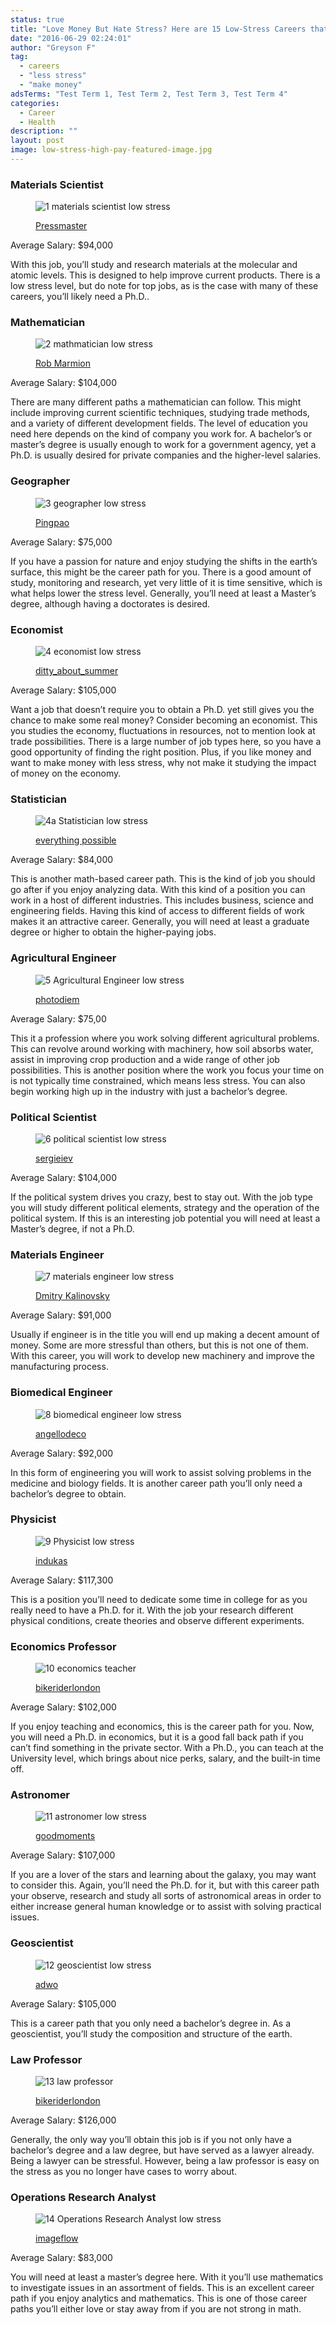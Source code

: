 ```yaml
---
status: true
title: "Love Money But Hate Stress? Here are 15 Low-Stress Careers that Pay Over 70k"
date: "2016-06-29 02:24:01"
author: "Greyson F"
tag:
  - careers
  - "less stress"
  - "make money"
adsTerms: "Test Term 1, Test Term 2, Test Term 3, Test Term 4"
categories:
  - Career
  - Health
description: ""
layout: post
image: low-stress-high-pay-featured-image.jpg
---
```


### Materials Scientist

<figure aria-describedby="caption-attachment-3704" class="wp-caption alignnone" id="attachment_3704" style="width: 700px">

![1 materials scientist low stress](/posts/1-materials-scientist.jpg)<figcaption class="wp-caption-text" id="caption-attachment-3704">[Pressmaster](https://www.shutterstock.com/pic-404537242/stock-photo-laboratory-studies.html)</figcaption></figure>

Average Salary: $94,000

With this job, you’ll study and research materials at the molecular and atomic levels. This is designed to help improve current products. There is a low stress level, but do note for top jobs, as is the case with many of these careers, you’ll likely need a Ph.D..

### Mathematician

<figure aria-describedby="caption-attachment-3705" class="wp-caption alignnone" id="attachment_3705" style="width: 700px">

![2 mathmatician low stress](/posts/2-mathmatician.jpg)<figcaption class="wp-caption-text" id="caption-attachment-3705">[Rob Marmion](https://www.shutterstock.com/pic-101698588/stock-photo-math-teacher-doing-a-math-problem-with-black-marker.html)</figcaption></figure>

Average Salary: $104,000

There are many different paths a mathematician can follow. This might include improving current scientific techniques, studying trade methods, and a variety of different development fields. The level of education you need here depends on the kind of company you work for. A bachelor’s or master’s degree is usually enough to work for a government agency, yet a Ph.D. is usually desired for private companies and the higher-level salaries.

### Geographer

<figure aria-describedby="caption-attachment-3706" class="wp-caption alignnone" id="attachment_3706" style="width: 700px">

![3 geographer low stress](/posts/3-geographer.jpg)<figcaption class="wp-caption-text" id="caption-attachment-3706">[Pingpao](https://www.shutterstock.com/pic-286820741/stock-photo-travel-concept-with-several-pushpins-on-map-color-filter-effect.html)</figcaption></figure>

Average Salary: $75,000

If you have a passion for nature and enjoy studying the shifts in the earth’s surface, this might be the career path for you. There is a good amount of study, monitoring and research, yet very little of it is time sensitive, which is what helps lower the stress level. Generally, you’ll need at least a Master’s degree, although having a doctorates is desired.

### Economist

<figure aria-describedby="caption-attachment-3707" class="wp-caption alignnone" id="attachment_3707" style="width: 700px">

![4 economist low stress](/posts/4-economist.jpg)<figcaption class="wp-caption-text" id="caption-attachment-3707">[ditty_about_summer](https://www.shutterstock.com/pic-395977438/stock-photo-teamwork-business-meeting-team-working-on-financial-plan.html)</figcaption></figure>

Average Salary: $105,000

Want a job that doesn’t require you to obtain a Ph.D. yet still gives you the chance to make some real money? Consider becoming an economist. This you studies the economy, fluctuations in resources, not to mention look at trade possibilities. There is a large number of job types here, so you have a good opportunity of finding the right position. Plus, if you like money and want to make money with less stress, why not make it studying the impact of money on the economy.

### Statistician

<figure aria-describedby="caption-attachment-3708" class="wp-caption alignnone" id="attachment_3708" style="width: 700px">

![4a Statistician low stress](/posts/4a-Statistician-low-stress.jpg)<figcaption class="wp-caption-text" id="caption-attachment-3708">[everything possible](https://www.shutterstock.com/pic-387235312/stock-photo-businessman-working-with-digital-tablet-computer-and-smart-phone-and-laptop-computer-with-digital.html)</figcaption></figure>

Average Salary: $84,000

This is another math-based career path. This is the kind of job you should go after if you enjoy analyzing data. With this kind of a position you can work in a host of different industries. This includes business, science and engineering fields. Having this kind of access to different fields of work makes it an attractive career. Generally, you will need at least a graduate degree or higher to obtain the higher-paying jobs.

### Agricultural Engineer

<figure aria-describedby="caption-attachment-3709" class="wp-caption alignnone" id="attachment_3709" style="width: 700px">

![5 Agricultural Engineer low stress](/posts/5-Agricultural-Engineer-low-stress.jpg)<figcaption class="wp-caption-text" id="caption-attachment-3709">[photodiem](https://www.shutterstock.com/pic-258345155/stock-photo-junior-agricultural-scientists-researching-plants-and-diseases-in-a-greenhouse-with-cucumbers.html)</figcaption></figure>

Average Salary: $75,00

This it a profession where you work solving different agricultural problems. This can revolve around working with machinery, how soil absorbs water, assist in improving crop production and a wide range of other job possibilities. This is another position where the work you focus your time on is not typically time constrained, which means less stress. You can also begin working high up in the industry with just a bachelor’s degree.

### Political Scientist

<figure aria-describedby="caption-attachment-3710" class="wp-caption alignnone" id="attachment_3710" style="width: 700px">

![6 political scientist low stress](/posts/6-political-scientist-low-stress.jpg)<figcaption class="wp-caption-text" id="caption-attachment-3710">[sergieiev](https://www.shutterstock.com/pic-86659492/stock-photo-magnifying-glass-is-on-the-news-text.html)</figcaption></figure>

Average Salary: $104,000

If the political system drives you crazy, best to stay out. With the job type you will study different political elements, strategy and the operation of the political system. If this is an interesting job potential you will need at least a Master’s degree, if not a Ph.D.

### Materials Engineer

<figure aria-describedby="caption-attachment-3711" class="wp-caption alignnone" id="attachment_3711" style="width: 700px">

![7 materials engineer low stress](/posts/7-materials-engineer.jpg)<figcaption class="wp-caption-text" id="caption-attachment-3711">[Dmitry Kalinovsky](https://www.shutterstock.com/pic-344426855/stock-photo-pharmaceutical-scientific-female-researcher-in-protective-uniform-working-with-dissolution-tester.html)</figcaption></figure>

Average Salary: $91,000

Usually if engineer is in the title you will end up making a decent amount of money. Some are more stressful than others, but this is not one of them. With this career, you will work to develop new machinery and improve the manufacturing process.

### Biomedical Engineer

<figure aria-describedby="caption-attachment-3712" class="wp-caption alignnone" id="attachment_3712" style="width: 700px">

![8 biomedical engineer low stress](/posts/8-biomedical-engineer-low-stress.jpg)<figcaption class="wp-caption-text" id="caption-attachment-3712">[angellodeco](https://www.shutterstock.com/pic-435001489/stock-photo-researcher-working-in-a-biotechnology-lab-biochemical-engineer-working-with-microplate-in-a.html)</figcaption></figure>

Average Salary: $92,000

In this form of engineering you will work to assist solving problems in the medicine and biology fields. It is another career path you’ll only need a bachelor’s degree to obtain.

### Physicist

<figure aria-describedby="caption-attachment-3713" class="wp-caption alignnone" id="attachment_3713" style="width: 700px">

![9 Physicist low stress](/posts/9-Physicist-low-stress.jpg)<figcaption class="wp-caption-text" id="caption-attachment-3713">[indukas](https://www.shutterstock.com/pic-227434291/stock-photo-scientists-working-with-laser-deposition-chamber.html)</figcaption></figure>

Average Salary: $117,300

This is a position you’ll need to dedicate some time in college for as you really need to have a Ph.D. for it. With the job your research different physical conditions, create theories and observe different experiments.

### Economics Professor

<figure aria-describedby="caption-attachment-3714" class="wp-caption alignnone" id="attachment_3714" style="width: 700px">

![10 economics teacher](/posts/10-economics-teacher.jpg)<figcaption class="wp-caption-text" id="caption-attachment-3714">[bikeriderlondon](https://www.shutterstock.com/pic-150215990/stock-photo-professor-pointing-at-college-student-with-hands-raised-in-classroom.html)</figcaption></figure>

Average Salary: $102,000

If you enjoy teaching and economics, this is the career path for you. Now, you will need a Ph.D. in economics, but it is a good fall back path if you can’t find something in the private sector. With a Ph.D., you can teach at the University level, which brings about nice perks, salary, and the built-in time off.

### Astronomer

<figure aria-describedby="caption-attachment-3715" class="wp-caption alignnone" id="attachment_3715" style="width: 700px">

![11 astronomer low stress](/posts/11-astronomer-low-stress.jpg)<figcaption class="wp-caption-text" id="caption-attachment-3715">[goodmoments](https://www.shutterstock.com/pic-410926780/stock-photo-young-smiling-woman-looking-skyward-through-astronomical-telescope-beautiful-girl-looking-through.html)

</figcaption></figure>

Average Salary: $107,000

If you are a lover of the stars and learning about the galaxy, you may want to consider this. Again, you’ll need the Ph.D. for it, but with this career path your observe, research and study all sorts of astronomical areas in order to either increase general human knowledge or to assist with solving practical issues.

### Geoscientist

<figure aria-describedby="caption-attachment-3716" class="wp-caption alignnone" id="attachment_3716" style="width: 700px">

![12 geoscientist low stress](/posts/12-geoscientist-low-stress.jpg)<figcaption class="wp-caption-text" id="caption-attachment-3716">[adwo](https://www.shutterstock.com/pic-369361106/stock-photo-geologist-examining-a-banded-iron-formation-pilbara-australia.html)</figcaption></figure>

Average Salary: $105,000

This is a career path that you only need a bachelor’s degree in. As a geoscientist, you’ll study the composition and structure of the earth.

### Law Professor

<figure aria-describedby="caption-attachment-3717" class="wp-caption alignnone" id="attachment_3717" style="width: 700px">

![13 law professor](/posts/13-law-professor.jpg)<figcaption class="wp-caption-text" id="caption-attachment-3717">[bikeriderlondon](https://www.shutterstock.com/pic-120907177/stock-photo-mature-teacher-explaining-lesson-in-classroom.html)</figcaption></figure>

Average Salary: $126,000

Generally, the only way you’ll obtain this job is if you not only have a bachelor’s degree and a law degree, but have served as a lawyer already. Being a lawyer can be stressful. However, being a law professor is easy on the stress as you no longer have cases to worry about.

### Operations Research Analyst

<figure aria-describedby="caption-attachment-3718" class="wp-caption alignnone" id="attachment_3718" style="width: 700px">

![14 Operations Research Analyst low stress](/posts/14-Operations-Research-Analyst-low-stress.jpg)<figcaption class="wp-caption-text" id="caption-attachment-3718">[imageflow](https://www.shutterstock.com/pic-300431846/stock-photo-close-up-of-the-businessman-who-points-out-the-growing-arrow-which-symbolises-the-concept-of-the.html)</figcaption></figure>

Average Salary: $83,000

You will need at least a master’s degree here. With it you’ll use mathematics to investigate issues in an assortment of fields. This is an excellent career path if you enjoy analytics and mathematics. This is one of those career paths you’ll either love or stay away from if you are not strong in math.
